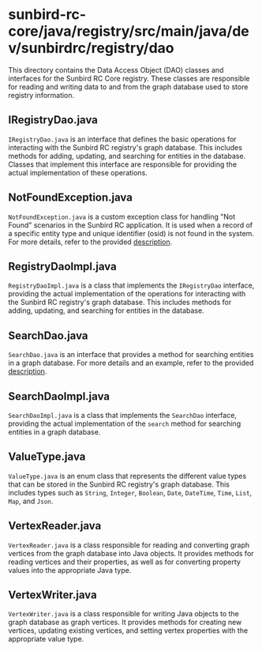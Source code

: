 # sunbird-rc-core/java/registry/src/main/java/dev/sunbirdrc/registry/dao

This directory contains the Data Access Object (DAO) classes and interfaces for the Sunbird RC Core registry. These classes are responsible for reading and writing data to and from the graph database used to store registry information.

## IRegistryDao.java

`IRegistryDao.java` is an interface that defines the basic operations for interacting with the Sunbird RC registry's graph database. This includes methods for adding, updating, and searching for entities in the database. Classes that implement this interface are responsible for providing the actual implementation of these operations.

## NotFoundException.java

`NotFoundException.java` is a custom exception class for handling "Not Found" scenarios in the Sunbird RC application. It is used when a record of a specific entity type and unique identifier (osid) is not found in the system. For more details, refer to the provided [description](#notfoundexceptionjava).

## RegistryDaoImpl.java

`RegistryDaoImpl.java` is a class that implements the `IRegistryDao` interface, providing the actual implementation of the operations for interacting with the Sunbird RC registry's graph database. This includes methods for adding, updating, and searching for entities in the database.

## SearchDao.java

`SearchDao.java` is an interface that provides a method for searching entities in a graph database. For more details and an example, refer to the provided [description](#searchdaojava).

## SearchDaoImpl.java

`SearchDaoImpl.java` is a class that implements the `SearchDao` interface, providing the actual implementation of the `search` method for searching entities in a graph database.

## ValueType.java

`ValueType.java` is an enum class that represents the different value types that can be stored in the Sunbird RC registry's graph database. This includes types such as `String`, `Integer`, `Boolean`, `Date`, `DateTime`, `Time`, `List`, `Map`, and `Json`.

## VertexReader.java

`VertexReader.java` is a class responsible for reading and converting graph vertices from the graph database into Java objects. It provides methods for reading vertices and their properties, as well as for converting property values into the appropriate Java type.

## VertexWriter.java

`VertexWriter.java` is a class responsible for writing Java objects to the graph database as graph vertices. It provides methods for creating new vertices, updating existing vertices, and setting vertex properties with the appropriate value type.